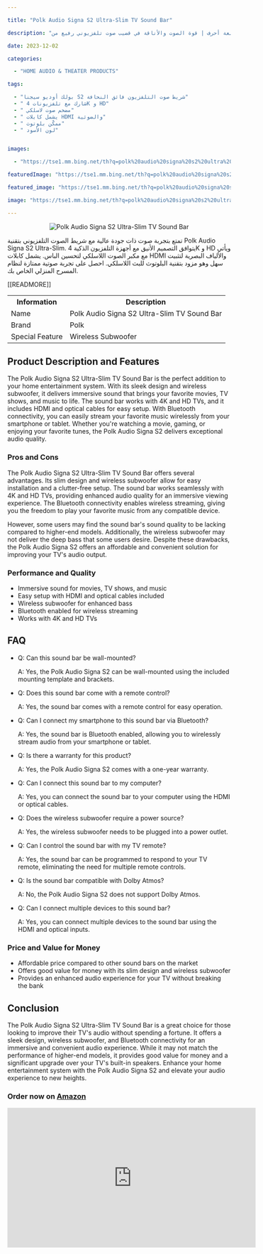 ---
title: "Polk Audio Signa S2 Ultra-Slim TV Sound Bar"
description: "الحصري لأربعة أحرف | قوة الصوت والأناقة في قضيب صوت تلفزيوني رفيع من Polk Audio Signa S2، يعمل مع التلفزيونات عالية الدقة و4K، مع مضخم صوت لاسلكي وكابل HDMI وبصري مضمن، ومزود بتقنية البلوتوث المدمجة، اللون الأسود. (ASIN CODE: B07H1B3PY9، TAG: indrajaya-20)"
date: 2023-12-02
categories:
  - "HOME AUDIO & THEATER PRODUCTS"
tags:
  - "بولك أوديو سيجنا S2 شريط صوت التلفزيون فائق النحافة"
  - " شارك مع تلفزيونات 4K و HD"
  - " مضخم صوت لاسلكي"
  - " يشمل كابلات HDMI والضوئية"
  - " ممكّن بلوتوث"
  - " لون الأسود"

images:
  - "https://tse1.mm.bing.net/th?q=polk%20audio%20signa%20s2%20ultra%20slim%20tv%20sound%20bar%20works%20with%204k%20hd%20tvs%20wireless%20subwoofer%20includes%20hdmi%20optical%20cables%20bluetooth%20enabled%20black%20kode%20asin%20b07h1b3py9%20tag%20indrajaya%2020"
featuredImage: "https://tse1.mm.bing.net/th?q=polk%20audio%20signa%20s2%20ultra%20slim%20tv%20sound%20bar%20works%20with%204k%20hd%20tvs%20wireless%20subwoofer%20includes%20hdmi%20optical%20cables%20bluetooth%20enabled%20black%20kode%20asin%20b07h1b3py9%20tag%20indrajaya%2020"
featured_image: "https://tse1.mm.bing.net/th?q=polk%20audio%20signa%20s2%20ultra%20slim%20tv%20sound%20bar%20works%20with%204k%20hd%20tvs%20wireless%20subwoofer%20includes%20hdmi%20optical%20cables%20bluetooth%20enabled%20black%20kode%20asin%20b07h1b3py9%20tag%20indrajaya%2020"
image: "https://tse1.mm.bing.net/th?q=polk%20audio%20signa%20s2%20ultra%20slim%20tv%20sound%20bar%20works%20with%204k%20hd%20tvs%20wireless%20subwoofer%20includes%20hdmi%20optical%20cables%20bluetooth%20enabled%20black%20kode%20asin%20b07h1b3py9%20tag%20indrajaya%2020"
---

<center><img alt="Polk Audio Signa S2 Ultra-Slim TV Sound Bar" src="https://tse1.mm.bing.net/th?q=image Polk Audio Signa S2 Ultra-Slim TV Sound Bar, Works with 4K &amp; HD TVs, Wireless Subwoofer, Includes HDMI &amp; Optical Cables, Bluetooth Enabled, Black (KODE ASIN=B07H1B3PY9, TAG=indrajaya-20)"/></center>

<p>تمتع بتجربة صوت ذات جودة عالية مع شريط الصوت التلفزيوني بتقنية Polk Audio Signa S2 Ultra-Slim. يتوافق التصميم الأنيق مع أجهزة التلفزيون الذكية 4K و HD ويأتي مع مكبر الصوت اللاسلكي لتحسين الباس. يشمل كابلات HDMI والألياف البصرية لتثبيت سهل وهو مزود بتقنية البلوتوث للبث اللاسلكي. احصل على تجربة صوتية ممتازة لنظام المسرح المنزلي الخاص بك.</p>

<table>

<tr>

<th>Information</th>

<th>Description</th>

</tr>

<tr>

<td>Name</td>

<td>Polk Audio Signa S2 Ultra-Slim TV Sound Bar</td>

</tr>

<tr>

 [[READMORE]] 



<td>Brand</td>

<td>Polk</td>

</tr>

<tr>

<td>Special Feature</td>

<td>Wireless Subwoofer</td>

</tr>

</table>

<h2>Product Description and Features</h2>

<p>The Polk Audio Signa S2 Ultra-Slim TV Sound Bar is the perfect addition to your home entertainment system. With its sleek design and wireless subwoofer, it delivers immersive sound that brings your favorite movies, TV shows, and music to life. The sound bar works with 4K and HD TVs, and it includes HDMI and optical cables for easy setup. With Bluetooth connectivity, you can easily stream your favorite music wirelessly from your smartphone or tablet. Whether you're watching a movie, gaming, or enjoying your favorite tunes, the Polk Audio Signa S2 delivers exceptional audio quality.</p>

<h3>Pros and Cons</h3>

<p>The Polk Audio Signa S2 Ultra-Slim TV Sound Bar offers several advantages. Its slim design and wireless subwoofer allow for easy installation and a clutter-free setup. The sound bar works seamlessly with 4K and HD TVs, providing enhanced audio quality for an immersive viewing experience. The Bluetooth connectivity enables wireless streaming, giving you the freedom to play your favorite music from any compatible device. 

However, some users may find the sound bar's sound quality to be lacking compared to higher-end models. Additionally, the wireless subwoofer may not deliver the deep bass that some users desire. Despite these drawbacks, the Polk Audio Signa S2 offers an affordable and convenient solution for improving your TV's audio output.</p>

<h3>Performance and Quality</h3>

<ul>

<li>Immersive sound for movies, TV shows, and music</li>

<li>Easy setup with HDMI and optical cables included</li>

<li>Wireless subwoofer for enhanced bass</li>

<li>Bluetooth enabled for wireless streaming</li>

<li>Works with 4K and HD TVs</li>

</ul>

<h2>FAQ</h2>

<ul>

<li>Q: Can this sound bar be wall-mounted?</li>

<p>A: Yes, the Polk Audio Signa S2 can be wall-mounted using the included mounting template and brackets.</p>

<li>Q: Does this sound bar come with a remote control?</li>

<p>A: Yes, the sound bar comes with a remote control for easy operation.</p>

<li>Q: Can I connect my smartphone to this sound bar via Bluetooth?</li>

<p>A: Yes, the sound bar is Bluetooth enabled, allowing you to wirelessly stream audio from your smartphone or tablet.</p>

<li>Q: Is there a warranty for this product?</li>

<p>A: Yes, the Polk Audio Signa S2 comes with a one-year warranty.</p>

<li>Q: Can I connect this sound bar to my computer?</li>

<p>A: Yes, you can connect the sound bar to your computer using the HDMI or optical cables.</p>

<li>Q: Does the wireless subwoofer require a power source?</li>

<p>A: Yes, the wireless subwoofer needs to be plugged into a power outlet.</p>

<li>Q: Can I control the sound bar with my TV remote?</li>

<p>A: Yes, the sound bar can be programmed to respond to your TV remote, eliminating the need for multiple remote controls.</p>

<li>Q: Is the sound bar compatible with Dolby Atmos?</li>

<p>A: No, the Polk Audio Signa S2 does not support Dolby Atmos.</p>

<li>Q: Can I connect multiple devices to this sound bar?</li>

<p>A: Yes, you can connect multiple devices to the sound bar using the HDMI and optical inputs.</p>

</ul>

<h3>Price and Value for Money</h3>

<ul>

<li>Affordable price compared to other sound bars on the market</li>

<li>Offers good value for money with its slim design and wireless subwoofer</li>

<li>Provides an enhanced audio experience for your TV without breaking the bank</li>

</ul>

<h2>Conclusion</h2>

<p>The Polk Audio Signa S2 Ultra-Slim TV Sound Bar is a great choice for those looking to improve their TV's audio without spending a fortune. It offers a sleek design, wireless subwoofer, and Bluetooth connectivity for an immersive and convenient audio experience. While it may not match the performance of higher-end models, it provides good value for money and a significant upgrade over your TV's built-in speakers. Enhance your home entertainment system with the Polk Audio Signa S2 and elevate your audio experience to new heights.</p>

<h3>Order now on <a href="https://www.amazon.com/dp/B07H1B3PY9/?tag=indrajaya-20">Amazon</a></h3>

<iframe width="560" height="315" src="https://www.youtube.com/embed/0oTPYzcX8nI" title="Polk Audio Signa S2 Ultra-Slim Tv Sound Bar, Works With 4K & Hd Tvs, Wireless Subwoofer, Includes Hdmi & Optical Cables, Bluetooth Enabled, Black (Kode Asin=B07H1B3Py9, Tag=Indrajaya-20)" frameborder="0" allow="accelerometer; autoplay; clipboard-write; encrypted-media; gyroscope; picture-in-picture; web-share" allowfullscreen></iframe>
